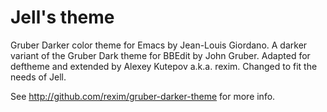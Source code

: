 # Jell's theme

Gruber Darker color theme for Emacs by Jean-Louis Giordano.
A darker variant of the Gruber Dark theme for BBEdit by John
Gruber. Adapted for deftheme and extended by Alexey Kutepov
a.k.a. rexim. Changed to fit the needs of Jell.


See http://github.com/rexim/gruber-darker-theme for more info.
